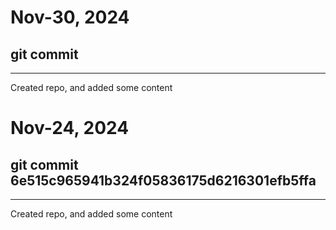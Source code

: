 
# **Nov-30, 2024**
## git commit 
--------------------------------------------------------
Created repo, and added some content 


# **Nov-24, 2024**
## git commit 6e515c965941b324f05836175d6216301efb5ffa
--------------------------------------------------------
Created repo, and added some content 
  
